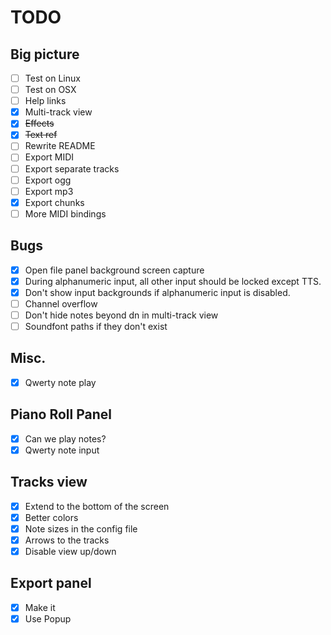 # TODO

## Big picture

- [ ] Test on Linux
- [ ] Test on OSX
- [ ] Help links
- [x] Multi-track view
- [x] ~~Effects~~
- [x] ~~Text ref~~
- [ ] Rewrite README
- [ ] Export MIDI
- [ ] Export separate tracks
- [ ] Export ogg
- [ ] Export mp3
- [x] Export chunks
- [ ] More MIDI bindings

## Bugs

- [x] Open file panel background screen capture
- [x] During alphanumeric input, all other input should be locked except TTS.
- [x] Don't show input backgrounds if alphanumeric input is disabled.
- [ ] Channel overflow
- [ ] Don't hide notes beyond dn in multi-track view
- [ ] Soundfont paths if they don't exist

## Misc.

- [x] Qwerty note play

## Piano Roll Panel

- [x] Can we play notes?
- [x] Qwerty note input

## Tracks view

- [x] Extend to the bottom of the screen
- [x] Better colors
- [x] Note sizes in the config file
- [x] Arrows to the tracks
- [x] Disable view up/down

## Export panel

- [x] Make it
- [x] Use Popup